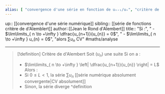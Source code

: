 ```yaml
---
alias: [ "convergence d'une série en fonction de uₙ₊₁/uₙ", "critère de d'Alembert" ]
---
```

up:: [[convergence d'une série numérique]]
sibling:: [[série de fonctions critère de d'Alemblert]]
author::[[Jean le Rond d'Alembert]]
title:: "Si :", " - $\lim\limits_{ n \to +\infty } \dfrac{u_{n+1}}{u_{n}} = 0$", " - $\lim\limits_{ n \to +\infty } u_{n} = 0$", "alors $\sum\limits u_{n}$ CV"
#maths/analyse 

---

> [!definition] Critère de d'Alembert
> Soit $(u_{n})$ une suite
> Si on a :
>  - $\lim\limits_{ n \to +\infty } \left| \dfrac{u_{n+1}}{u_{n}} \right| = L$
> Alors :
>  - Si $0 \leq L < 1$, la série $\sum\limits u_{n}$ [[série numérique absolument convergente|CV absolument]]
>  - Sinon, la série diverge
^definition



